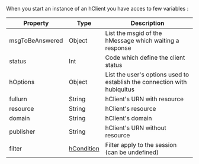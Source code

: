 When you start an instance of an hClient you have acces to few variables :

<table>
    <thead>
        <tr>
            <th>Property</th>
            <th>Type</th>
            <th>Description</th>
        </tr>
    </thead>
    <tbody>
        <tr>
            <td>msgToBeAnswered</td>
            <td>Object</td>
            <td>List the msgid of the hMessage which waiting a response</td>
        </tr>
        <tr>
            <td>status</td>
            <td>Int</td>
            <td>Code which define the client status</td>
        </tr>
        <tr>
            <td>hOptions</td>
            <td>Object</td>
            <td>List the user's options used to establish the connection with hubiquitus</td>
        </tr>
        <tr>
            <td>fullurn</td>
            <td>String</td>
            <td>hClient's URN with resource</td>
        </tr>
        <tr>
            <td>resource</td>
            <td>String</td>
            <td>hClient's resource</td>
        </tr>
        <tr>
            <td>domain</td>
            <td>String</td>
            <td>hClient's domain</td>
        </tr>
        <tr>
            <td>publisher</td>
            <td>String</td>
            <td>hClient's URN without resource</td>
        </tr>
        <tr>
            <td>filter</td>
            <td><a href="https://github.com/hubiquitus/hubiquitus4js/tree/master/docs/DataStructure.md">hCondition</a></td>
            <td>Filter apply to the session (can be undefined)</td>
        </tr>
    </tbody>
</table>